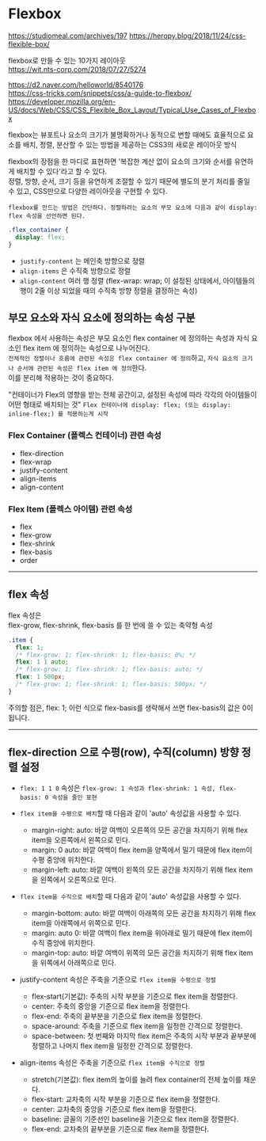 # Flexbox

https://studiomeal.com/archives/197
https://heropy.blog/2018/11/24/css-flexible-box/

flexbox로 만들 수 있는 10가지 레이아웃  
https://wit.nts-corp.com/2018/07/27/5274

https://d2.naver.com/helloworld/8540176  
https://css-tricks.com/snippets/css/a-guide-to-flexbox/  
https://developer.mozilla.org/en-US/docs/Web/CSS/CSS_Flexible_Box_Layout/Typical_Use_Cases_of_Flexbox

flexbox는 뷰포트나 요소의 크기가 불명확하거나 동적으로 변할 때에도 효율적으로 요소를 배치, 정렬, 분산할 수 있는 방법을 제공하는 CSS3의 새로운 레이아웃 방식

flexbox의 장점을 한 마디로 표현하면 '복잡한 계산 없이 요소의 크기와 순서를 유연하게 배치할 수 있다'라고 할 수 있다.  
정렬, 방향, 순서, 크기 등을 유연하게 조절할 수 있기 때문에 별도의 분기 처리를 줄일 수 있고, CSS만으로 다양한 레이아웃을 구현할 수 있다.

`flexbox를 만드는 방법은 간단하다. 정렬하려는 요소의 부모 요소에 다음과 같이 display: flex 속성을 선언하면 된다.`

```css
.flex_container {
  display: flex;
}
```

- `justify-content` 는 메인축 방향으로 정렬
- `align-items` 은 수직축 방향으로 정렬
- `align-content` 여러 행 정렬 (flex-wrap: wrap; 이 설정된 상태에서, 아이템들의 행이 2줄 이상 되었을 때의 수직축 방향 정렬을 결정하는 속성)

## 부모 요소와 자식 요소에 정의하는 속성 구분

flexbox 에서 사용하는 속성은 부모 요소인 flex container 에 정의하는 속성과 자식 요소인 flex item 에 정의하는 속성으로 나누어진다.  
`전체적인 정렬이나 흐름에 관련된 속성은 flex container 에 정의`하고, `자식 요소의 크기나 순서에 관련된 속성은 flex item 에 정의`한다.  
이를 분리해 적용하는 것이 중요하다.

"컨테이너가 Flex의 영향을 받는 전체 공간이고, 설정된 속성에 따라 각각의 아이템들이 어떤 형태로 배치되는 것"
`Flex 컨테이너에 display: flex; (또는 display: inline-flex;) 를 적용하는게 시작`

### Flex Container (플렉스 컨테이너) 관련 속성

- flex-direction
- flex-wrap
- justify-content
- align-items
- align-content

### Flex Item (플렉스 아이템) 관련 속성

- flex
- flex-grow
- flex-shrink
- flex-basis
- order

---

## flex 속성

flex 속성은  
flex-grow, flex-shrink, flex-basis 를 한 번에 쓸 수 있는 축약형 속성

```css
.item {
  flex: 1;
  /* flex-grow: 1; flex-shrink: 1; flex-basis: 0%; */
  flex: 1 1 auto;
  /* flex-grow: 1; flex-shrink: 1; flex-basis: auto; */
  flex: 1 500px;
  /* flex-grow: 1; flex-shrink: 1; flex-basis: 500px; */
}
```

주의할 점은, flex: 1; 이런 식으로 flex-basis를 생략해서 쓰면 flex-basis의 값은 0이 됩니다.

---

## flex-direction 으로 수평(row), 수직(column) 방향 정렬 설정

- `flex: 1 1 0` 속성은 `flex-grow: 1 속성과 flex-shrink: 1 속성, flex-basis: 0 속성을 줄인 표현`
- `flex item을 수평으로 배치`할 때 다음과 같이 'auto' 속성값을 사용할 수 있다.

  - margin-right: auto: 바깥 여백이 오른쪽의 모든 공간을 차지하기 위해 flex item을 오른쪽에서 왼쪽으로 민다.
  - margin: 0 auto: 바깥 여백이 flex item을 양쪽에서 밀기 때문에 flex item이 수평 중앙에 위치한다.
  - margin-left: auto: 바깥 여백이 왼쪽의 모든 공간을 차지하기 위해 flex item을 왼쪽에서 오른쪽으로 민다.

- `flex item을 수직으로 배치`할 때 다음과 같이 'auto' 속성값을 사용할 수 있다.

  - margin-bottom: auto: 바깥 여백이 아래쪽의 모든 공간을 차지하기 위해 flex item을 아래쪽에서 위쪽으로 민다.
  - margin: auto 0: 바깥 여백이 flex item을 위아래로 밀기 때문에 flex item이 수직 중앙에 위치한다.
  - margin-top: auto: 바깥 여백이 위쪽의 모든 공간을 차지하기 위해 flex item을 위쪽에서 아래쪽으로 민다.

- justify-content 속성은 주축을 기준으로 `flex item을 수평으로 정렬`

  - flex-start(기본값): 주축의 시작 부분을 기준으로 flex item을 정렬한다.
  - center: 주축의 중앙을 기준으로 flex item을 정렬한다.
  - flex-end: 주축의 끝부분을 기준으로 flex item을 정렬한다.
  - space-around: 주축을 기준으로 flex item을 일정한 간격으로 정렬한다.
  - space-between: 첫 번째와 마지막 flex item은 주축의 시작 부분과 끝부분에 정렬하고 나머지 flex item을 일정한 간격으로 정렬한다.

- align-items 속성은 주축을 기준으로 `flex item을 수직으로 정렬`
  - stretch(기본값): flex item의 높이를 늘려 flex container의 전체 높이를 채운다.
  - flex-start: 교차축의 시작 부분을 기준으로 flex item을 정렬한다.
  - center: 교차축의 중앙을 기준으로 flex item을 정렬한다.
  - baseline: 글꼴의 기준선인 baseline을 기준으로 flex item을 정렬한다.
  - flex-end: 교차축의 끝부분을 기준으로 flex item을 정렬한다.
